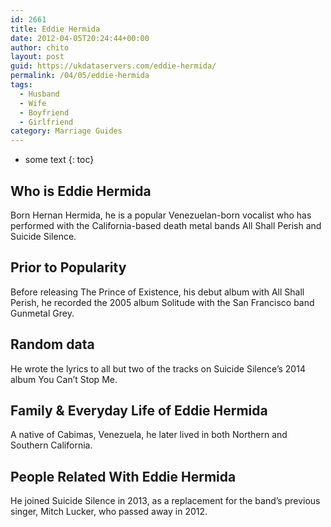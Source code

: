 ```yaml
---
id: 2661
title: Eddie Hermida
date: 2012-04-05T20:24:44+00:00
author: chito
layout: post
guid: https://ukdataservers.com/eddie-hermida/
permalink: /04/05/eddie-hermida
tags:
  - Husband
  - Wife
  - Boyfriend
  - Girlfriend
category: Marriage Guides
---
```


* some text
{: toc}


## Who is  Eddie Hermida
                  
                  
                  
Born Hernan Hermida, he is a popular Venezuelan-born vocalist who has performed with the California-based death metal bands All Shall Perish and Suicide Silence.
                  
                
                
                
## Prior to Popularity 
                  
                  
                  
Before releasing The Prince of Existence, his debut album with All Shall Perish, he recorded the 2005 album Solitude with the San Francisco band Gunmetal Grey.
                  
                
                
                
## Random data 
                  
                  
                  
He wrote the lyrics to all but two of the tracks on Suicide Silence&#8217;s 2014 album You Can&#8217;t Stop Me.
                  
                
                
                
## Family & Everyday Life of Eddie Hermida
                  
                  
                  
A native of Cabimas, Venezuela, he later lived in both Northern and Southern California.
                  
                
                
                
## People Related With  Eddie Hermida
                  
                  
                  
He joined Suicide Silence in 2013, as a replacement for the band&#8217;s previous singer, Mitch Lucker, who passed away in 2012.
                  
                
              
            
          
          
          
    
    
  
